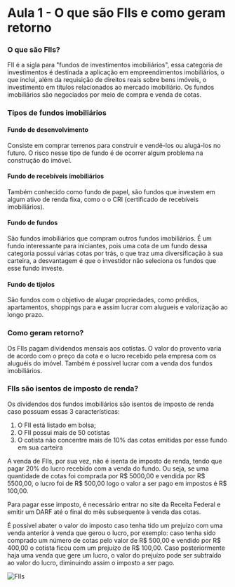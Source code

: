
# Aula 1 - O que são FIIs e como geram retorno

### O que são FIIs?

FII é a sigla para "fundos de investimentos imobiliários", essa categoria de investimentos é destinada a aplicação em empreendimentos imobiliários, o que inclui, além da requisição de direitos reais sobre bens imóveis, o investimento em títulos relacionados ao mercado imobiliário. Os fundos imobiliários são negociados por meio de compra e venda de cotas.

### Tipos de fundos imobiliários

#### Fundo de desenvolvimento
Consiste em comprar terrenos para construir e vendê-los ou alugá-los no futuro. O risco nesse tipo de fundo é de ocorrer algum problema na construção do imóvel. 

#### Fundo de recebíveis imobiliários
Também conhecido como fundo de papel, são fundos que investem em algum ativo de renda fixa, como o o CRI (certificado de recebíveis imobiliários).

#### Fundo de fundos
São fundos imobiliários que compram outros fundos imobiliários. É um fundo interessante para iniciantes, pois uma cota de um fundo dessa categoria possui várias cotas por trás, o que traz uma diversificação à sua carteira, a desvantagem é que o investidor não seleciona os fundos que esse fundo investe.

#### Fundo de tijolos
São fundos com o objetivo de alugar propriedades, como prédios, apartamentos, shoppings para e assim lucrar com alugueis e valorização ao longo prazo.

### Como geram retorno?

Os FIIs pagam dividendos mensais aos cotistas. O valor do provento varia de acordo com o preço da cota e o lucro recebido pela empresa com os aluguéis do imóvel. Também é possível lucrar com a venda dos fundos imobiliários.

### FIIs são isentos de imposto de renda?

Os dividendos dos fundos imobiliários são isentos de imposto de renda caso possuam essas 3 características:

1. O FII está listado em bolsa;
2. O FII possui mais de 50 cotistas
3. O cotista não concentre mais de 10% das cotas emitidas por esse fundo em sua carteira

A venda de FIIs, por sua vez, não é isenta de imposto de renda, tendo que pagar 20% do lucro recebido com a venda do fundo. Ou seja, se uma quantidade de cotas foi comprada por R$ 5000,00 e vendida por R$ 5500,00, o lucro foi de R$ 500,00 logo o valor a ser pago em impostos é R$ 100,00.

Para pagar esse imposto, é necessário entrar no site da Receita Federal e emitir um DARF até o final do mês subsequente à venda das cotas.

É possível abater o valor do imposto caso tenha tido um prejuízo com uma venda anterior à venda que gerou o lucro, por exemplo: caso tenha sido comprado um número de cotas pelo valor de R$ 500,00 e vendido por R$ 400,00 o cotista ficou com um prejuízo de R$ 100,00. Caso posteriormente haja uma venda que gere um lucro, o valor do prejuízo pode ser subtraído ao valor do lucro, diminuindo assim o imposto a ser pago.

![FIIs](imagens/como-ganhar-dinheiro-com-fiis.png)